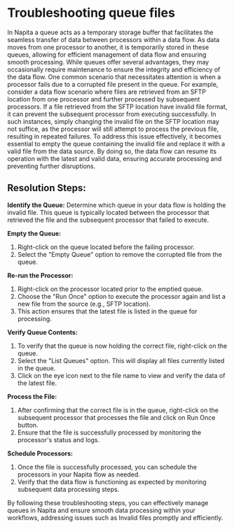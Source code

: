 # Troubleshooting queue files

In Napita a queue acts as a temporary storage buffer that facilitates the seamless transfer of data between processors within a data flow. As data moves from one processor to another, it is temporarily stored in these queues, allowing for efficient management of data flow and ensuring smooth processing.
While queues offer several advantages, they may occasionally require maintenance to ensure the integrity and efficiency of the data flow. One common scenario that necessitates attention is when a processor fails due to a corrupted file present in the queue.
For example, consider a data flow scenario where files are retrieved from an SFTP location from one processor and further processed by subsequent processors. If a file retrieved from the SFTP location have invalid file format, it can prevent the subsequent processor from executing successfully. In such instances, simply changing the invalid file on the SFTP location may not suffice, as the processor will still attempt to process the previous file, resulting in repeated failures.
To address this issue effectively, it becomes essential to empty the queue containing the invalid file and replace it with a valid file from the data source. By doing so, the data flow can resume its operation with the latest and valid data, ensuring accurate processing and preventing further disruptions.

## Resolution Steps:

**Identify the Queue:** 
Determine which queue in your data flow is holding the invalid file. This queue is typically located between the processor that retrieved the file and the subsequent processor that failed to execute.

**Empty the Queue:**
1. Right-click on the queue located before the failing processor.
2. Select the "Empty Queue" option to remove the corrupted file from the queue.

**Re-run the Processor:**
1. Right-click on the processor located prior to the emptied queue.
2. Choose the "Run Once" option to execute the processor again and list a new file from the source (e.g., SFTP location).
3. This action ensures that the latest file is listed in the queue for processing.

**Verify Queue Contents:**
1. To verify that the queue is now holding the correct file, right-click on the queue.
2. Select the "List Queues" option. This will display all files currently listed in the queue.
3. Click on the eye icon next to the file name to view and verify the data of the latest file.

**Process the File:**
1. After confirming that the correct file is in the queue, right-click on the subsequent processor that processes the file and click on Run Once button. 
2. Ensure that the file is successfully processed by monitoring the processor's status and logs.

**Schedule Processors:**
1. Once the file is successfully processed, you can schedule the processors in your Napita flow as needed.
2. Verify that the data flow is functioning as expected by monitoring subsequent data processing steps.

By following these troubleshooting steps, you can effectively manage queues in Napita and ensure smooth data processing within your workflows, addressing issues such as Invalid files promptly and efficiently.
